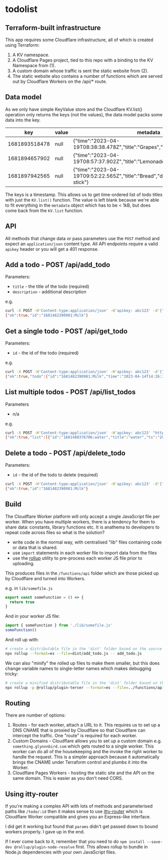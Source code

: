 # todolist

## Terraform-built infrastructure

This app requires some Cloudflare infrastructure, all of which is created using Terraform:

1. A KV namespace.
2. A Cloudflare Pages project, tied to this repo with a binding to the KV Namespace from (1).
3. A custom domain whose traffic is sent the static website from (2).
4. The static website also contains a number of functions which are served out by Cloudflare Workers on the /api/* route.

## Data model

As we only have simple KeyValue store and the Cloudflare KV.list() operation only returns the keys (not the values), the data model packs some data into the key.

| key           | value |  metadata                                                                        |
|---------------|-------|----------------------------------------------------------------------------------|
| 1681893518478 | null  | {"time":"2023-04-19T08:38:38.478Z","title":"Grapes","description":"Big ones"}    |
| 1681894657902 | null  | {"time":"2023-04-19T08:57:37.902Z","title":"Lemonade","description":"Cloudy"}    |
| 1681897942565 | null  | {"time":"2023-04-19T09:52:22.565Z","title":"Bread","description":"French stick"} |

The keys is a timestamp. This allows us to get time-ordered list of todo titles with just the `KV.list()` function. The value is left blank because we're able to fit everything in the `metadata` object which has to be < 1kB, but does come back from the `KV.list` function.

## API

All methods that change data or pass parameters use the `POST` method and expect an `application/json` content type. All API endpoints require a valid `apikey` header or you will get a 401 response.

## Add a todo - POST /api/add_todo

Parameters:

- `title` - the title of the todo (required)
- `description` - additional description

e.g.

```sh
curl -X POST -H'Content-type:application/json' -H'apikey: abc123' -d'{"title":"Milk","description":"semi-skimmed"}' "https://$URL/api/add_todo" 
{"ok":true,"id":"1681482390981:Milk"}
```
## Get a single todo - POST /api/get_todo

Parameters:

- `id` - the id of the todo (required)

e.g.

```sh
curl -X POST -H'Content-type:application/json' -H'apikey: abc123' -d'{"id":"1681482390981:Milk"}' "https://$URL/api/get_todo"
{"ok":true,"todo":{"id":"1681482390981:Milk","time":"2023-04-14T14:26:30.981Z","description":"semi-skimmed"}}
```

## List multiple todos - POST /api/list_todos

Parameters

- n/a

e.g.

```sh
curl -X POST -H'Content-type:application/json' -H'apikey: abc123' "https://$URL/api/list_todos"
{"ok":true,"list":[{"id":"1681480376706:water","title":"water","ts":"2023-04-14T13:52:56.706Z"},{"id":"1681480420026:jam","title":"jam","ts":"2023-04-14T13:53:40.026Z"},{"id":"1681482390981:Milk","title":"Milk","ts":"2023-04-14T14:26:30.981Z"}]}
```

## Delete a todo - POST /api/delete_todo

Parameters:

- `id` - the id of the todo to delete (required)

```sh
curl -X POST -H'Content-type:application/json' -H'apikey: abc123' -d'{"id":"1681482390981:Milk"}' "https://$URL/api/delete_todo"
{"ok":true,"id":"1681482390981:Milk"}
```

## Build

The Cloudflare Worker platform will only accept a single JavaScript file per worker. When you have multiple workers, there is a tendency for them to share data: constants, library functions etc. It is anathema to developers to repeat code across files so what is the solution?

 - write code in the normal way, with centralised "lib" files containing code or data that is shared.
 - use `import` statements in each worker file to import data from the files
 - use the [rollup](https://rollupjs.org/) utility to pre-process each worker JS file prior to uploading.

 This produces files in the `/functions/api` folder which are those picked up by Cloudflare and turned into Workers.

 e.g. in `lib/somefile.js`

```js
export const someFunction = () => {
  return true  
}
```

And in your worker JS file:

```js
import { someFunction } from './lib/somefile.js'
someFunction()
```

And roll up with:

```sh
# create a distributable file in the 'dist' folder based on the source file
npx rollup --format=es --file=dist/add_todo.js -- add_todo.js
```

We can also "minify" the rolled up files to make them smaller, but this does change variable names to single-letter names which makes debugging tricky:

```sh
# create a minified distributable file in the 'dist' folder based on the source file
npx rollup -p @rollup/plugin-terser --format=es --file=../functions/api/add_todo.js -- add_todo.js
```

## Routing

There are number of options:

1. Routes - for each worker, attach a URL to it. This requires us to set up a DNS CNAME that is proxied by Cloudflare so that Cloudflare can intercept the traffic. One "route" is required for each worker.
2. Custom Domains - Cloudflare allows you to set up a custom domain e.g. `something.glynnnbird.com` which gets routed to a single worker. This worker can do all of the housekeeping and the invoke the right worker to handle the request. This is a simpler approach because it automatically brings the CNAME under Terraform control and plumbs it into the Worker.
3. Cloudflare Pages Workers - hosting the static site and the API on the same domain. This is easier as you don't need CORS.


## Using itty-router

If you're making a complex API with lots of methods and parameterised paths like `/todo/:id` then it makes sense to use [itty-router](https://github.com/kwhitley/itty-router) which is Cloudflare Worker compatible and gives you an Express-like interface.

I did get it working but found that `params` didn't get passed down to bound workers properly. I gave up in the end.

If I ever come back to it, remember that you need to do `npm install --save-dev @rollup/plugin-node-resolve` first. This allows rollup to bundle in Node.js dependencies with your own JavaScript files.


